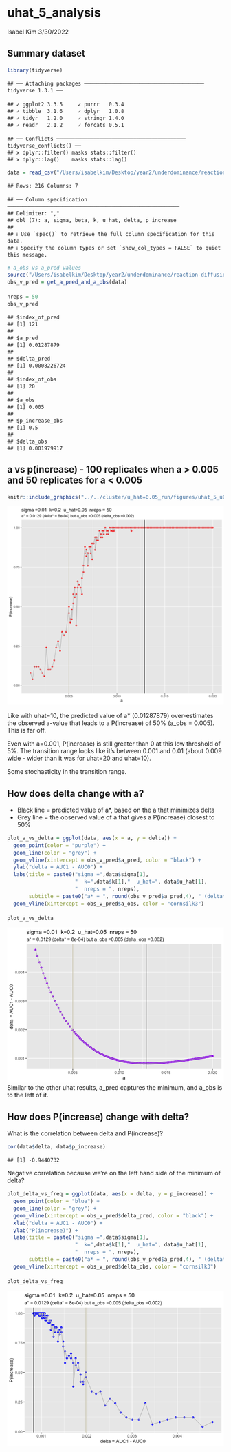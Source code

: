 uhat_5\_analysis
================
Isabel Kim
3/30/2022

## Summary dataset

``` r
library(tidyverse)
```

    ## ── Attaching packages ─────────────────────────────────────── tidyverse 1.3.1 ──

    ## ✓ ggplot2 3.3.5     ✓ purrr   0.3.4
    ## ✓ tibble  3.1.6     ✓ dplyr   1.0.8
    ## ✓ tidyr   1.2.0     ✓ stringr 1.4.0
    ## ✓ readr   2.1.2     ✓ forcats 0.5.1

    ## ── Conflicts ────────────────────────────────────────── tidyverse_conflicts() ──
    ## x dplyr::filter() masks stats::filter()
    ## x dplyr::lag()    masks stats::lag()

``` r
data = read_csv("/Users/isabelkim/Desktop/year2/underdominance/reaction-diffusion/cluster/u_hat=0.05_run/csvs/uhat_5_u0.001_to_0.02_summary.csv")
```

    ## Rows: 216 Columns: 7

    ## ── Column specification ────────────────────────────────────────────────────────
    ## Delimiter: ","
    ## dbl (7): a, sigma, beta, k, u_hat, delta, p_increase
    ## 
    ## ℹ Use `spec()` to retrieve the full column specification for this data.
    ## ℹ Specify the column types or set `show_col_types = FALSE` to quiet this message.

``` r
# a_obs vs a_pred values
source("/Users/isabelkim/Desktop/year2/underdominance/reaction-diffusion/cluster/plotting_functions.R")
obs_v_pred = get_a_pred_and_a_obs(data)

nreps = 50
obs_v_pred
```

    ## $index_of_pred
    ## [1] 121
    ## 
    ## $a_pred
    ## [1] 0.01287879
    ## 
    ## $delta_pred
    ## [1] 0.0008226724
    ## 
    ## $index_of_obs
    ## [1] 20
    ## 
    ## $a_obs
    ## [1] 0.005
    ## 
    ## $p_increase_obs
    ## [1] 0.5
    ## 
    ## $delta_obs
    ## [1] 0.001979917

## a vs p(increase) - 100 replicates when a \> 0.005 and 50 replicates for a \< 0.005

``` r
knitr::include_graphics("../../cluster/u_hat=0.05_run/figures/uhat_5_u0.001_to_0.02.png")
```

![](../../cluster/u_hat=0.05_run/figures/uhat_5_u0.001_to_0.02.png)<!-- -->

Like with uhat=10, the predicted value of a\* (0.01287879)
over-estimates the observed a-value that leads to a P(increase) of 50%
(a_obs = 0.005). This is far off.

Even with a=0.001, P(increase) is still greater than 0 at this low
threshold of 5%. The transition range looks like it’s between 0.001 and
0.01 (about 0.009 wide - wider than it was for uhat=20 and uhat=10).

Some stochasticity in the transition range.

## How does delta change with a?

-   Black line = predicted value of a\*, based on the a that minimizes
    delta
-   Grey line = the observed value of a that gives a P(increase) closest
    to 50%

``` r
plot_a_vs_delta = ggplot(data, aes(x = a, y = delta)) + 
  geom_point(color = "purple") + 
  geom_line(color = "grey") +
  geom_vline(xintercept = obs_v_pred$a_pred, color = "black") + 
  ylab("delta = AUC1 - AUC0") + 
  labs(title = paste0("sigma =",data$sigma[1], 
                      "  k=",data$k[1],"  u_hat=", data$u_hat[1],
                      "  nreps = ", nreps), 
       subtitle = paste0("a* = ", round(obs_v_pred$a_pred,4), " (delta* = ", round(obs_v_pred$delta_pred,4),") but a_obs =",round(obs_v_pred$a_obs,4)," (delta_obs =", round(obs_v_pred$delta_obs,4),")")) + 
  geom_vline(xintercept = obs_v_pred$a_obs, color = "cornsilk3")

plot_a_vs_delta
```

![](march30-uhat_5_analysis_files/figure-gfm/unnamed-chunk-3-1.png)<!-- -->
Similar to the other uhat results, a_pred captures the minimum, and
a_obs is to the left of it.

## How does P(increase) change with delta?

What is the correlation between delta and P(increase)?

``` r
cor(data$delta, data$p_increase)
```

    ## [1] -0.9440732

Negative correlation because we’re on the left hand side of the minimum
of delta?

``` r
plot_delta_vs_freq = ggplot(data, aes(x = delta, y = p_increase)) + 
  geom_point(color = "blue") + 
  geom_line(color = "grey") +
  geom_vline(xintercept = obs_v_pred$delta_pred, color = "black") + 
  xlab("delta = AUC1 - AUC0") + 
  ylab("P(increase)") +
  labs(title = paste0("sigma =",data$sigma[1], 
                      "  k=",data$k[1],"  u_hat=", data$u_hat[1],
                      "  nreps = ", nreps), 
       subtitle = paste0("a* = ", round(obs_v_pred$a_pred,4), " (delta* = ", round(obs_v_pred$delta_pred,4),") but a_obs =",round(obs_v_pred$a_obs,4)," (delta_obs =", round(obs_v_pred$delta_obs,4),")")) + 
  geom_vline(xintercept = obs_v_pred$delta_obs, color = "cornsilk3")

plot_delta_vs_freq
```

![](march30-uhat_5_analysis_files/figure-gfm/unnamed-chunk-5-1.png)<!-- -->
